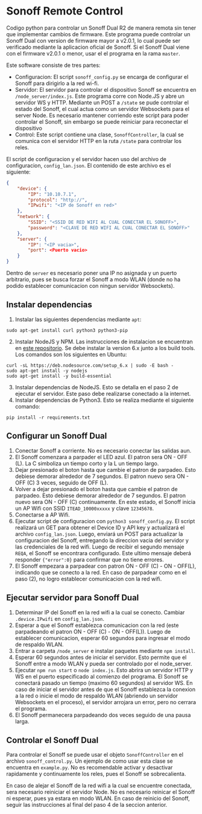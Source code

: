# Sonoff Remote Control

Codigo python para controlar un Sonoff Dual R2 de manera remota sin tener que implementar cambios de firmware. Este programa puede controlar un Sonoff Dual con version de firmware mayor a v2.0.1, lo cual puede ser verificado mediante la aplicacion oficial de Sonoff. Si el Sonoff Dual viene con el firmware v2.0.1 o menor, usar el el programa en la rama `master`.

Este software consiste de tres partes:
 * Configuracion: El script `sonoff_config.py` se encarga de configurar el Sonoff para dirigirlo a la red wi-fi.
 * Servidor: El servidor para controlar el dispositivo Sonoff se encuentra en `/node_server/index.js`. Este programa corre con Node.JS y abre un servidor WS y HTTP. Mediante un POST a `/state` se pude controlar el estado del Sonoff, el cual actua como un servidor Websockets para el server Node. Es necesario mantener corriendo este script para poder controlar el Sonoff, sin embargo se puede reiniciar para reconectar el dispositivo
 * Control: Este script contiene una clase, `SonoffController`, la cual se comunica con el servidor HTTP en la ruta `/state` para controlar los reles.

El script de configuracion y el servidor hacen uso del archivo de configuracion, `config_lan.json`. El contenido de este archivo es el siguiente:

```json
{
    "device": {
        "IP": "10.10.7.1",
        "protocol": "http://",
        "IPwifi": "<IP de Sonoff en red>"
    },
    "network": {
        "SSID": "<SSID DE RED WIFI AL CUAL CONECTAR EL SONOFF>",
        "password": "<CLAVE DE RED WIFI AL CUAL CONECTAR EL SONOFF>"
    },
    "server": {
        "IP": "<IP vacia>",
        "port": <Puerto vacio>
    }
}
```
Dentro de `server` es necesario poner una IP no asignada y un puerto arbitrario, pues se busca forzar el Sonoff a modo WLAN (donde no ha podido establecer comunicacion con ningun servidor Websockets).

## Instalar dependencias

 1. Instalar las siguientes dependencias mediante `apt`: 
 ```
 sudo apt-get install curl python3 python3-pip
 ```
 2. Instalar NodeJS y NPM. Las instrucciones de instalacion se encuentran en [este repositorio](https://github.com/nodesource/distributions#deb). Se debe instalar la version 6.x junto a los build tools. Los comandos son los siguientes en Ubuntu:
 ```
 curl -sL https://deb.nodesource.com/setup_6.x | sudo -E bash -
 sudo apt-get install -y nodejs
 sudo apt-get install -y build-essential
 ```
 3. Instalar dependencias de NodeJS. Esto se detalla en el paso 2 de ejecutar el servidor. Este paso debe realizarse conectado a la internet.
 4. Instalar dependencias de Python3. Esto se realiza mediante el siguiente comando:
 ```
 pip install -r requirements.txt
 ```

## Configurar un Sonoff Dual

 1. Conectar Sonoff a corriente. No es necesario conectar las salidas aun.
 2. El Sonoff comenzara a parpader el LED azul. El patron sera ON - OFF (L). La C simboliza un tiempo corto y la L un tiempo largo.
 3. Dejar presionado el boton hasta que cambie el patron de parpadeo. Esto debiese demorar alrededor de 7 segundos. El patron nuevo sera ON - OFF (C) 3 veces, seguido de OFF (L).
 4. Volver a dejar presionado el boton hasta que cambie el patron de parpadeo. Esto debiese demorar alrededor de 7 segundos. El patron nuevo sera ON - OFF (C) continuamente. En este estado, el Sonoff inicia un AP Wifi con SSID `ITEAD_10000xxxxx` y clave `12345678`.
 5. Conectarse a AP Wifi.
 6. Ejecutar script de configuracion con `python3 sonoff_config.py`. El script realizará un GET para obtener el Device ID y API key y actualizará el archivo `config_lan.json`. Luego, enviará un POST para actualizar la configuracion del Sonoff, entregando la direccion vacia del servidor y las credenciales de la red wifi. Luego de recibir el segundo mensaje `REQA`, el Sonoff se encontrara configurado. Este ultimo mensaje deberá responder `{"error":0}` para confirmar que no tiene errores.
 7. El Sonoff empezara a parpadear con patron ON - OFF (C) - ON - OFF(L), indicando que se conecto a la red. En caso de parpadear como en el paso (2), no logro establecer comunicacion con la red wifi.

 ## Ejecutar servidor para Sonoff Dual
 1. Determinar IP del Sonoff en la red wifi a la cual se conecto. Cambiar `.device.IPwifi` en `config_lan.json`.
 2. Esperar a que el Sonoff establezca comunicacion con la red (este parpadeando el patron ON - OFF (C) - ON - OFF(L)). Luego de establecer comunicacion, esperar 60 segundos para ingresar el modo de respaldo WLAN.
 2. Entrar a carpeta `/node_server` e instalar paquetes mediante `npm install`.
 3. Esperar 60 segundos antes de iniciar el servidor. Esto permite que el Sonoff entre a modo WLAN y pueda ser controlado por el node_server.
 4. Ejecutar `npm run start` o `node index.js`. Esto abrira un servidor HTTP y WS en el puerto especificado al comienzo del programa. El Sonoff se conectará pasado un tiempo (maximo 60 segundos) al servidor WS. En caso de iniciar el servidor antes de que el Sonoff establezca la conexion a la red o inicie el modo de respaldo WLAN (abriendo un servidor Websockets en el proceso), el servidor arrojara un error, pero no cerrara el programa.
 5. El Sonoff permanecera parpadeando dos veces seguido de una pausa larga.

 ## Controlar el Sonoff Dual

Para controlar el Sonoff se puede usar el objeto `SonoffController` en el archivo `sonoff_control.py`. Un ejemplo de como usar esta clase se encuentra en `example.py`. No es recomendable activar y desactivar rapidamente y continuamente los reles, pues el Sonoff se sobrecalienta.

En caso de alejar el Sonoff de la red wifi a la cual se encuentre conectada, sera necesario reiniciar el servidor Node. No es necesario reinicar el Sonoff ni esperar, pues ya estara en modo WLAN. En caso de reinicio del Sonoff, seguir las instrucciones al final del paso 4 de la seccion anterior.
